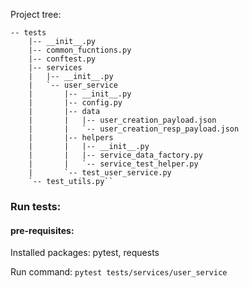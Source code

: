 Project tree:

```
-- tests
    |-- __init__.py
    |-- common_fucntions.py
    |-- conftest.py
    |-- services
    |   |-- __init__.py
    |   `-- user_service
    |       |-- __init__.py
    |       |-- config.py
    |       |-- data
    |       |   |-- user_creation_payload.json
    |       |   `-- user_creation_resp_payload.json
    |       |-- helpers
    |       |   |-- __init__.py
    |       |   |-- service_data_factory.py
    |       |   `-- service_test_helper.py
    |       `-- test_user_service.py
    `-- test_utils.py``
```

<h3> Run tests:</h3> 
<h4> pre-requisites: </h4> 
Installed packages: pytest, requests

Run command:
```pytest tests/services/user_service```